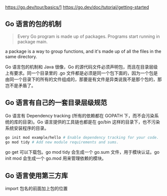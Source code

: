 https://go.dev/tour/basics/1
https://go.dev/doc/tutorial/getting-started

## Go 语言的包的机制

> Every Go program is made up of packages.
> Programs start running in package main.

a package is a way to group functions, and it's made up of all the files in the same directory.

Go 语言包的机制和 Java 很像，Go 的源代码文件必须声明包，而且在目录层级上有要求。同一个目录里的 .go 文件都是必须是同一个包下面的，因为一个包是由同一个目录下的所有的文件组成的，那要是有文件是异类说我不是那个包的，那岂不是矛盾了。


## Go 语言有自己的一套目录层级规范

Go 语言有 Dependency tracking (所有的依赖都在 GOPATH 下，而不会污染系统的库的目录)。Go 语言提供的工具链也都是在 go/bin 这样的目录下，也不污染系统安装程序的目录。

```sh
go init mod example/hello # Enable dependency tracking for your code.
go mod tidy # Add new module requirements and sums.
```

go get 可以下载包。go mod tidy 会生成一个 go.sum 文件，用于模块认证。go init mod 会生成一个 go.mod 用来管理依赖的模块。

## Go 语言使用第三方库

import 包名的前面加上包的位置
